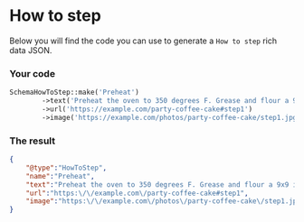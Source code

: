# How to step

Below you will find the code you can use to generate a `How to step` rich data JSON.

### Your code
```php
SchemaHowToStep::make('Preheat')
		->text('Preheat the oven to 350 degrees F. Grease and flour a 9x9 inch pan.')
		->url('https://example.com/party-coffee-cake#step1')
		->image('https://example.com/photos/party-coffee-cake/step1.jpg');
```

### The result
```json
{
	"@type":"HowToStep",
	"name":"Preheat",
	"text":"Preheat the oven to 350 degrees F. Grease and flour a 9x9 inch pan.",
	"url":"https:\/\/example.com\/party-coffee-cake#step1",
	"image":"https:\/\/example.com\/photos\/party-coffee-cake\/step1.jpg"
}
```

<EditOnGithub repo_name="packages" edit_url="seo/rich-content/how-to-step.md"/>
